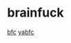 # brainfuck

[bfc](https://github.com/Wilfred/bfc)
[yabfc](https://github.com/julianneswinoga/yabfc)
